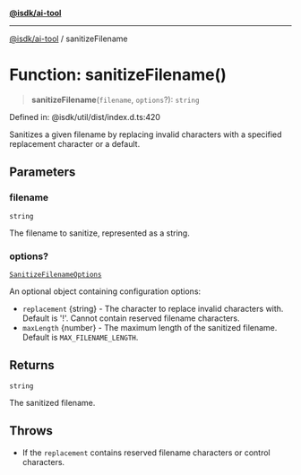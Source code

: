 [**@isdk/ai-tool**](../README.md)

***

[@isdk/ai-tool](../globals.md) / sanitizeFilename

# Function: sanitizeFilename()

> **sanitizeFilename**(`filename`, `options`?): `string`

Defined in: @isdk/util/dist/index.d.ts:420

Sanitizes a given filename by replacing invalid characters with a specified replacement character or a default.

## Parameters

### filename

`string`

The filename to sanitize, represented as a string.

### options?

[`SanitizeFilenameOptions`](../interfaces/SanitizeFilenameOptions.md)

An optional object containing configuration options:
  - `replacement` {string} - The character to replace invalid characters with. Default is '!'. Cannot contain reserved filename characters.
  - `maxLength` {number} - The maximum length of the sanitized filename. Default is `MAX_FILENAME_LENGTH`.

## Returns

`string`

The sanitized filename.

## Throws

- If the `replacement` contains reserved filename characters or control characters.
